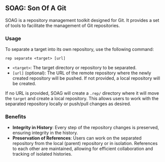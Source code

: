 ## SOAG: Son Of A Git

SOAG is a repository management toolkit designed for Git. It provides a set of tools to facilitate the management of Git repositories.

### Usage

To separate a target into its own repository, use the following command:

`rep separate <target> [url]`


- `<target>`: The target directory or repository to be separated.
- `[url]` (optional): The URL of the remote repository where the newly created repository will be pushed. If not provided, a local repository will be created.

If no URL is provided, SOAG will create a `.rep/` directory where it will move the `target` and create a local repository. This allows users to work with the separated repository locally or push/pull changes as desired.

### Benefits

- **Integrity in History**: Every step of the repository changes is preserved, ensuring integrity in the history.
- **Preservation of References**: Users can work on the separated repository from the local (parent) repository or in isolation. References to each other are maintained, allowing for efficient collaboration and tracking of isolated histories.

